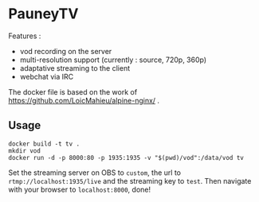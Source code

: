 # PauneyTV

Features :
 * vod recording on the server
 * multi-resolution support (currently : source, 720p, 360p)
 * adaptative streaming to the client
 * webchat via IRC

The docker file is based on the work of https://github.com/LoicMahieu/alpine-nginx/ .

## Usage

```
docker build -t tv .
mkdir vod
docker run -d -p 8000:80 -p 1935:1935 -v "$(pwd)/vod":/data/vod tv
```

Set the streaming server on OBS to `custom`, the url to `rtmp://localhost:1935/live` and the streaming key to `test`. Then navigate with your browser to `localhost:8000`, done!
